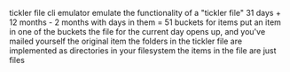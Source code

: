tickler file cli emulator
	emulate the functionality of a "tickler file"
		31 days + 12 months - 2 months with days in them = 51 buckets for items
		put an item in one of the buckets
		the file for the current day opens up, and you've mailed yourself the original item
	the folders in the tickler file are implemented as directories in your filesystem
	the items in the file are just files
